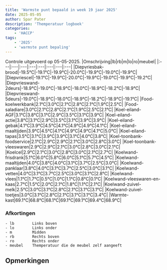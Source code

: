 ```yaml
---
title: 'Warmste punt bepaald in week 19 jaar 2025'
date: 2025-05-05
author: Spar Pater
description: 'Themperatuur logboek'
categories:
    - 'HACCP'
tags:
    - '2025'
    - 'warmste punt bepaling'
---
```

Controle uitgevoerd op 05-05-2025.
|Omschrijving|lb|rb|m|lo|ro|meubel|
|:---|:---|:---|:---|:---|:---|:---|:---|
|Diepvriesbak-brood|-19.5°C|-19.1°C|-19.9°C|-20.0°C|-19.9°C|-19.0°C|-19.9°C|
|Diepvriescel|-19.1°C|-19.9°C|-20.0°C|-19.9°C|-19.0°C|-19.9°C|-19.2°C|
|Diepvrieswand-2deurs|-18.9°C|-19.0°C|-18.9°C|-18.0°C|-18.9°C|-18.2°C|-18.9°C|
|Diepvrieswand-5deurs|-19.0°C|-18.9°C|-18.0°C|-18.9°C|-18.2°C|-18.9°C|-19.1°C|
|Food-koelwerkbank|2.1°C|3.0°C|2.1°C|2.8°C|2.1°C|1.9°C|2.5°C|
|Food-saladiare|3.0°C|2.1°C|2.8°C|2.1°C|1.9°C|2.5°C|2.1°C|
|Koel-eiland-AGF|3.1°C|3.8°C|3.1°C|2.9°C|3.5°C|3.1°C|3.9°C|
|Koel-eiland-actie|3.8°C|3.1°C|2.9°C|3.5°C|3.1°C|3.9°C|3.9°C|
|Koel-eiland-gebak|4.1°C|3.9°C|4.5°C|4.1°C|4.9°C|4.9°C|4.1°C|
|Koel-eiland-maaltijden|3.9°C|4.5°C|4.1°C|4.9°C|4.9°C|4.1°C|5.0°C|
|Koel-eiland-tapas|3.5°C|3.1°C|3.9°C|3.9°C|3.1°C|4.0°C|3.8°C|
|Koel-toonbank-foodservice|2.1°C|2.9°C|2.9°C|2.1°C|3.0°C|2.8°C|3.0°C|
|Koel-toonbank-vleeswaren|2.9°C|2.9°C|2.1°C|3.0°C|2.8°C|3.0°C|2.1°C|
|Koelcel|2.9°C|2.1°C|3.0°C|2.8°C|3.0°C|2.1°C|2.7°C|
|Koelwand-frisdrank|5.1°C|6.0°C|5.8°C|6.0°C|5.1°C|5.7°C|4.5°C|
|Koelwand-maaltijden|4.0°C|3.8°C|4.0°C|3.1°C|3.7°C|2.5°C|3.0°C|
|Koelwand-panklaar|3.8°C|4.0°C|3.1°C|3.7°C|2.5°C|3.0°C|3.1°C|
|Koelwand-vetten|4.0°C|3.1°C|3.7°C|2.5°C|3.0°C|3.1°C|2.8°C|
|Koelwand-vlees|1.1°C|1.7°C|0.5°C|1.0°C|1.1°C|0.8°C|0.1°C|
|Koelwand-vleeswaren-en-kaas|2.7°C|1.5°C|2.0°C|2.1°C|1.8°C|1.1°C|2.1°C|
|Koelwand-zuivel-melk|2.5°C|3.0°C|3.1°C|2.8°C|2.1°C|3.1°C|3.1°C|
|Koelwand-zuivel-toetjes|3.0°C|3.1°C|2.8°C|2.1°C|3.1°C|3.1°C|3.4°C|
|Warmte-kast|69.1°C|68.8°C|68.1°C|69.1°C|69.1°C|69.4°C|68.9°C|

### Afkortingen
    - lb        Links boven
    - lo        Links onder
    - m         Midden
    - rb        Rechts boven
    - ro        Rechts onder
    - meubel    Themperatuur die de meubel zelf aangeeft

## Opmerkingen


